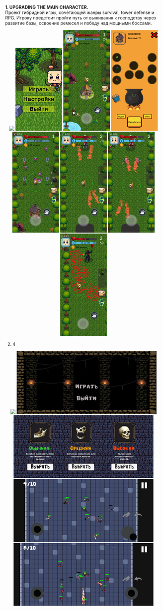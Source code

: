 **1. UPGRADING THE MAIN CHARACTER.**  
Проект гибридной игры, сочетающей жанры survival, tower defense и RPG. Игроку предстоит пройти путь от выживания к господству через развитие базы, освоение ремесел и победу над мощными боссами.

<div align="center">
  <img src="Oreder-jerk-off/mobizen_20251016_192542_V1.gif" width="150" />
  <img src="Oreder-jerk-off/ScreenShot20251016_171135.png" width="150" />
  <img src="Oreder-jerk-off/ScreenShot20251016_171345.png" width="150" />
  <img src="Oreder-jerk-off/ScreenShot20251016_171353.png" width="150" /> 
  <img src="Oreder-jerk-off/ScreenShot20251016_171418.png" width="150" />
  <img src="Oreder-jerk-off/ScreenShot20251016_171445.png" width="150" />
  <img src="Oreder-jerk-off/ScreenShot20251016_171451.png" width="150" />
  <img src="Oreder-jerk-off/ScreenShot20251016_171505.png" width="150" />
</div>

2. 4

<div align="center">
  <img src="Shooter/video_2025_01_11_18_34_13_1_V1.gif" width="450" />
  <img src="Shooter/photo_1_2025-10-16_18-42-36.jpg" width="450" />
  <img src="Shooter/photo_2_2025-10-16_18-42-36.jpg" width="450" />
  <img src="Shooter/photo_3_2025-10-16_18-42-36.jpg" width="450" /> 
  <img src="Shooter/photo_4_2025-10-16_18-42-36.jpg" width="450" />
</div>
